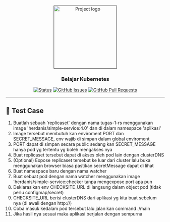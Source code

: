 <p align="center">
  <a href="" rel="noopener">
 <img width=200px height=200px src="https://avatars.githubusercontent.com/u/45662503?v=4g" alt="Project logo"></a>
</p>

<h3 align="center">Belajar Kubernetes</h3>

<div align="center">

[![Status](https://img.shields.io/badge/status-active-success.svg)]()
[![GitHub Issues](https://img.shields.io/github/issues/Herdanis/Belajar-Kubernetes)](https://github.com/Herdanis/Belajar-Kubernetes)
[![GitHub Pull Requests](https://img.shields.io/github/issues-pr/Herdanis/Belajar-Kubernetes)](https://github.com/Herdanis/Belajar-Kubernetes/pulls)

</div>

---

## 🧐 Test Case <a name = "case"></a>

1. Buatlah sebuah 'replicaset' dengan nama tugas-1-rs menggunakan image 'herdanis/simple-service:4.0' dan di dalam namespace 'aplikasi'
1. Image tersebut membutuh kan enviroment PORT dan SECRET_MESSAGE, env wajib di simpan dalam global enviroment
1. PORT dapat di simpan secara public sedang kan SECRET_MESSAGE hanya pod yg tertentu yg boleh mengakses nya
1. Buat replicaset tersebut dapat di akses oleh pod lain dengan clusterDNS
1. (Optional) Expose replicaset tersebut ke luar dari cluster lalu buka menggunakan browser biasa pastikan secretMessage dapat di lihat
1. Buat namespace baru dengan nama watcher
1. Buat sebuat pod dengan nama watcher menggunakan image 'herdanis/simple-service:checker tanpa mengexpose port apa pun
1. Deklarasikan env CHECKSITE_URL di langsung dalam object pod (tidak perlu configmap/secret)
1. CHECKSITE_URL berisi clusterDNS dari aplikasi yg kita buat sebelum nya (di awali dengan http://)
1. Coba masuk kedalam pod tersebut lalu jalan kan command ./main
1. Jika hasil nya sesuai maka aplikasi berjalan dengan sempurna
